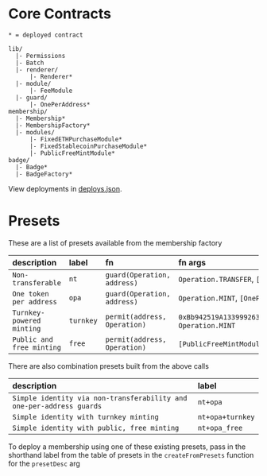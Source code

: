 # Core Contracts

```
* = deployed contract

lib/
  |- Permissions
  |- Batch
  |- renderer/
      |- Renderer*
  |- module/
      |- FeeModule
  |- guard/
      |- OnePerAddress*
membership/
  |- Membership*
  |- MembershipFactory*
  |- modules/
      |- FixedETHPurchaseModule*
      |- FixedStablecoinPurchaseModule*
      |- PublicFreeMintModule*
badge/
  |- Badge*
  |- BadgeFactory*
```

View deployments in [deploys.json](./deploys.json).

# Presets 

These are a list of presets available from the membership factory

| description | label | fn | fn args |
| :--- | :--- | :--- | :--- |
| `Non-transferable` | `nt` | `guard(Operation, address)` | `Operation.TRANSFER`, `[MAX_ADDRESS]` |
|  `One token per address` | `opa` | `guard(Operation, address)` | `Operation.MINT`, `[OnePerAddress]` |
| `Turnkey-powered minting` | `turnkey` | `permit(address, Operation)	` | `0xBb942519A1339992630b13c3252F04fCB09D4841`, `Operation.MINT` |
| `Public and free minting` | `free` | `permit(address, Operation)` | `[PublicFreeMintModule]`, `Operation.MINT` |

There are also combination presets built from the above calls

| description | label |
| :--- | :--- |
| `Simple identity via non-transferability and one-per-address guards` | `nt+opa` |
|  `Simple identity with turnkey minting` | `nt+opa+turnkey` |
| `Simple identity with public, free minting` | `nt+opa_free` |


To deploy a membership using one of these existing presets, pass in the shorthand label from the table of presets in the `createFromPresets` function for the `presetDesc` arg